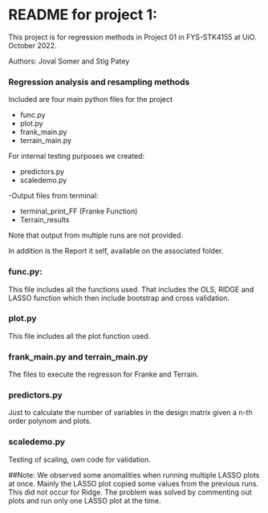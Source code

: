 
# README for project 1:
This project is for regression methods in Project 01 in FYS-STK4155 at UiO.
October 2022.

Authors: Joval Somer and Stig Patey


### Regression analysis and resampling methods
Included are four main python files for the project
- func.py
- plot.py
- frank_main.py
- terrain_main.py

For internal testing purposes we created:
- predictors.py
- scaledemo.py


-Output files from terminal:

- terminal_print_FF (Franke Function)
- Terrain_results

Note that output from multiple runs are not provided.


In addition is the Report it self, available on the associated folder.

### func.py:
This file includes all the functions used. That includes the OLS, RIDGE and LASSO function which then include bootstrap and cross validation.

### plot.py
This file includes all the plot function used.

### frank_main.py and terrain_main.py
The files to execute the regresson for Franke and Terrain.


### predictors.py
Just to calculate the number of variables in the design matrix given a n-th order polynom and plots.


### scaledemo.py
Testing of scaling, own code for validation.

##Note:
We observed some anomalities when running multiple LASSO plots at once. Mainly the LASSO plot copied some values from the previous runs. This did not occur for Ridge. The problem was solved by commenting out plots and run only one LASSO plot at the time.

